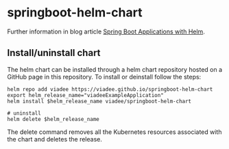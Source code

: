 # springboot-helm-chart

Further information in blog article [Spring Boot Applications with Helm](https://blog.viadee.de/en/spring-boot-applications-with-helm).

## Install/uninstall chart

The helm chart can be installed through a helm chart repository hosted on a GitHub page in this repository. To install or deinstall follow the steps:

```shell
helm repo add viadee https://viadee.github.io/springboot-helm-chart
export helm_release_name="viadeeExampleApplication"
helm install $helm_release_name viadee/springboot-helm-chart

# uninstall
helm delete $helm_release_name
```

The delete command removes all the Kubernetes resources associated with the chart and deletes the release.
